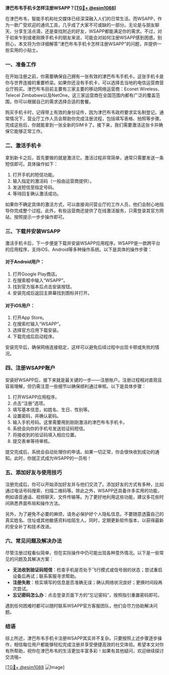 **津巴布韦手机卡怎样注册WSAPP？[[TG💪+ @esim1088](https://t.me/s/esim1088)]**

在津巴布韦，智能手机和社交媒体已经深深融入人们的日常生活。而WSAPP，作为一款广受欢迎的通讯工具，几乎成了大家不可或缺的一部分。无论是与朋友聊天、分享生活点滴，还是查找附近的好友，WSAPP都能满足你的需求。不过，对于初来乍到或者刚换手机卡的朋友来说，可能会对如何注册WSAPP感到困惑。别担心，本文将为你详细解答“津巴布韦手机卡怎样注册WSAPP”的问题，并提供一些实用的小贴士。

### 一、准备工作

在开始注册之前，你需要确保自己拥有一张有效的津巴布韦手机卡。这张手机卡是你与世界连接的重要桥梁。如果你还没有手机卡，可以选择去当地的电信运营商营业厅购买。津巴布韦目前主要有三家主要的移动网络运营商：Econet Wireless、Telecel Zimbabwe以及NetOne。这三家运营商在全国范围内都有广泛的覆盖范围，你可以根据自己的需求选择合适的套餐。

购买手机卡时，记得带上有效的身份证件，因为津巴布韦政府要求实名制登记。通常情况下，营业厅工作人员会帮助你完成注册流程，包括填写表格、拍照等步骤。完成这些后，你就能拿到一张全新的SIM卡了。接下来，我们需要激活这张卡并确保它能够正常工作。

### 二、激活手机卡

拿到新卡之后，首先要做的就是激活它。激活过程非常简单，通常只需要发送一条短信即可。具体操作如下：

1. 打开手机的短信功能。
2. 输入指定的激活码（一般由运营商提供）。
3. 发送短信至指定号码。
4. 等待回复确认激活成功。

如果你不确定具体的激活方式，可以直接询问营业厅的工作人员，他们会耐心地指导你完成整个过程。此外，有些运营商还提供了在线激活服务，只需登录其官方网站，按照提示一步步操作即可。

### 三、下载并安装WSAPP

激活手机卡后，下一步便是下载并安装WSAPP应用程序。WSAPP是一款跨平台的应用程序，支持iOS、Android等多种操作系统。以下是具体的操作步骤：

#### 对于Android用户：
1. 打开Google Play商店。
2. 在搜索框中输入“WSAPP”。
3. 找到官方版本后点击安装按钮。
4. 安装完成后返回主屏幕找到图标并打开。

#### 对于iOS用户：
1. 打开App Store。
2. 在搜索栏输入“WSAPP”。
3. 选择官方应用下载安装。
4. 下载完成后启动程序。

安装完毕后，确保网络连接稳定，这样可以避免后续过程中出现卡顿或失败的情况。

### 四、注册WSAPP账户

安装好WSAPP后，接下来就是最关键的一步——注册账户。注册过程相对直观且容易理解，但仍需注意一些细节以确保顺利通过审核。以下是具体步骤：

1. 打开WSAPP应用程序。
2. 点击“注册”选项。
3. 填写基本信息，如姓名、生日、性别等。
4. 设置密码，并确认密码。
5. 输入手机号码。这里需要用到刚刚激活的津巴布韦手机卡。
6. 系统会向你的手机号发送验证码短信。
7. 将接收到的验证码填入相应位置。
8. 提交表单等待审核。

提交完成后，系统会自动处理你的申请。如果一切正常，你会很快收到成功的通知。此时，你就正式成为WSAPP的一员啦！

### 五、添加好友与使用技巧

注册完成后，你可以开始添加好友并与他们交流了。添加好友的方式有多种，比如通过电话号码搜索、扫描二维码等。除此之外，WSAPP还具备许多实用的功能，例如语音通话、视频聊天、文件传输等。为了更好地利用这些功能，建议多花些时间熟悉界面布局和操作方法。

另外，为了避免不必要的麻烦，请务必保护好个人隐私信息。不要随意透露自己的真实姓名、住址或其他敏感资料给陌生人。同时，定期更新软件版本，以获得最新的安全补丁和技术改进。

### 六、常见问题及解决办法

尽管注册过程看似简单，但在实际操作中仍可能出现各种意外情况。以下是一些常见的问题及其解决方案：

- **无法收到验证码短信**：检查手机是否处于飞行模式或信号弱的状态；尝试重启设备后再试；联系客服寻求帮助。
- **注册失败**：核实填写的信息是否准确无误；确认网络状况良好；更换时间段再次尝试。
- **忘记密码怎么办**：点击登录页面下方的“忘记密码”，按照指引重置密码即可。

遇到任何困难时都可以随时联系WSAPP官方客服团队，他们会尽力协助解决问题。

### 结语

综上所述，津巴布韦手机卡注册WSAPP其实并不复杂。只要按照上述步骤逐步操作，相信每位用户都能够轻松完成注册并享受便捷高效的社交体验。希望本文对你有所帮助，祝你在津巴布韦的生活更加丰富多彩！如果有其他疑问，欢迎继续探讨交流哦~

[[TG💪+ @esim1088](https://t.me/s/esim1088) ![Image](https://i.postimg.cc/4NQfJmqS/Snipaste-2025-05-13-00-14-12.png)]